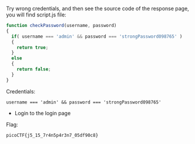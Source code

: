 Try wrong credentials, and then see the source code of the response page, you will find script.js file:
```javascript
function checkPassword(username, password)
{
  if( username === 'admin' && password === 'strongPassword098765' )
  {
    return true;
  }
  else
  {
    return false;
  }
}
```

Credentials:
```
username === 'admin' && password === 'strongPassword098765'
```

- Login to the login page

Flag:
```
picoCTF{j5_15_7r4n5p4r3n7_05df90c8}
```